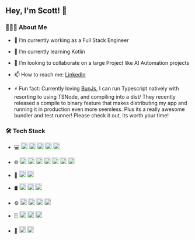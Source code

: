 ## Hey, I'm Scott! 👋 

<!-- a ✨ _special_ ✨ repository because its `README.md` (this file) appears on your GitHub profile.

Here are some ideas to get you started:

- 🔭 I’m currently working on ...
- 🌱 I’m currently learning ...
- 👯 I’m looking to collaborate on ...
- 🤔 I’m looking for help with ...
- 💬 Ask me about ...
- 📫 How to reach me: ...
- 😄 Pronouns: ...
-->

### 👨🏻‍💻 About Me

- 🔭 I’m currently working as a Full Stack Engineer
- 🌱 I’m currently learning Kotlin
- 👯 I’m looking to collaborate on a large Project like AI Automation projects
- 📫 How to reach me: <a href="https://www.linkedin.com/in/scott88lee">LinkedIn</a>

- ⚡ Fun fact: 
Currently loving <a href="https://bun.sh">BunJs</a>, I can run Typescript natively with resorting to using TSNode, and compiling into a dist/
They recently released a compile to binary feature that makes distributing my app and running it in production even more seemless.
Plus its a really awesome bundler and test runner! Please check it out, its worth your time!


### 🛠 Tech Stack
- 💻
  <img height="18px" src="https://img.shields.io/badge/TypeScript-007ACC?style=for-the-badge&logo=typescript&logoColor=white" />
  <img height="18px" src="https://img.shields.io/badge/JavaScript-F7DF1E?style=for-the-badge&logo=javascript&logoColor=black" />
  <img height="18px" src="https://img.shields.io/badge/Node.js-43853D?style=for-the-badge&logo=node.js&logoColor=white" />
  <img height="18px" src="https://img.shields.io/badge/Java-ED8B00?style=for-the-badge&logo=openjdk&logoColor=white" />
  <img height="18px" src="https://img.shields.io/badge/Spring-6DB33F?style=for-the-badge&logo=spring&logoColor=white" />
  
- 🌐
  <img height="18px" src="https://img.shields.io/badge/HTML5-E34F26?style=for-the-badge&logo=html5&logoColor=white" />
  <img height="18px" src="https://img.shields.io/badge/CSS3-1572B6?style=for-the-badge&logo=css3&logoColor=white" />
  <img height="18px" src="https://img.shields.io/badge/React-20232A?style=for-the-badge&logo=react&logoColor=61DAFB" />
  <img height="18px" src="https://img.shields.io/badge/React_Native-20232A?style=for-the-badge&logo=react&logoColor=61DAFB" />
  <img height="18px" src="https://img.shields.io/badge/styled--components-DB7093?style=for-the-badge&logo=styled-components&logoColor=white" />
  <img height="18px" src="https://img.shields.io/badge/eslint-3A33D1?style=for-the-badge&logo=eslint&logoColor=white" />
  <img height="18px" src="https://img.shields.io/badge/prettier-1A2C34?style=for-the-badge&logo=prettier&logoColor=F7BA3E" />

- 🧪
  <img height="18px" src="https://img.shields.io/badge/-jest-%23C21325?style=for-the-badge&logo=jest&logoColor=white" />
  <img height="18px" src="https://img.shields.io/badge/-TestingLibrary-%23E33332?style=for-the-badge&logo=testing-library&logoColor=white" />

- 🛢
  <img height="18px" src="https://img.shields.io/badge/MongoDB-4EA94B?style=for-the-badge&logo=mongodb&logoColor=white" />
  <img height="18px" src="https://img.shields.io/badge/MySQL-00000F?style=for-the-badge&logo=mysql&logoColor=white" />
  <img height="18px" src="https://img.shields.io/badge/PostgreSQL-316192?style=for-the-badge&logo=postgresql&logoColor=white" />
  
- ⚙️
  <img height="18px" src="https://img.shields.io/badge/git-%23F05033.svg?style=for-the-badge&logo=git&logoColor=white" />
  <img height="18px" src="https://img.shields.io/badge/github-%23121011.svg?style=for-the-badge&logo=github&logoColor=white" />
  <img height="18px" src="https://img.shields.io/badge/bitbucket-%230047B3.svg?style=for-the-badge&logo=bitbucket&logoColor=white" />
  <img height="18px" src="https://img.shields.io/badge/gitlab-%23181717.svg?style=for-the-badge&logo=gitlab&logoColor=white" />

- 🗄️
  <img height="18px" src="https://img.shields.io/badge/terraform%232C5263.svg?style=for-the-badge&logo=terraform&logoColor=white" />
  <img height="18px" src="https://img.shields.io/badge/nginx-%23009639.svg?style=for-the-badge&logo=nginx&logoColor=white" />
  <img height="18px" src="https://img.shields.io/badge/apache-%23D42029.svg?style=for-the-badge&logo=apache&logoColor=white" />
  
- 🔧
  <img height="18px" src="https://img.shields.io/badge/Visual_Studio_Code-0078D4?style=for-the-badge&logo=visual%20studio%20code&logoColor=white" />
  <img height="18px" src="https://img.shields.io/badge/Visual_Studio-5C2D91?style=for-the-badge&logo=visual%20studio&logoColor=white" />
